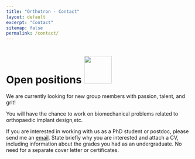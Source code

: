 ```yaml
---
title: "Orthotron - Contact"
layout: default
excerpt: "Contact"
sitemap: false
permalink: /contact/
---
```


# Open positions <img src="{{ site.url }}{{ site.baseurl }}/images/logo.png" style="width: 75px">

We are currently looking for new group members  with passion, talent, and grit! 

You will have the chance to work on biomechanical problems related to orthopaedic implant design,etc. 

If you are interested in working with us as a PhD student or postdoc, please send me an [email](mailto:stewart.mclachlin@uwaterloo.ca). State briefly why you are interested and attach a CV, including information about the grades you had as an undergraduate. No need for a separate cover letter or certificates.